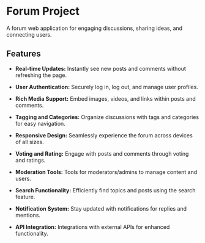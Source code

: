 # Forum Project

A forum web application for engaging discussions, sharing ideas, and connecting users.

## Features

- **Real-time Updates:** Instantly see new posts and comments without refreshing the page.
  
- **User Authentication:** Securely log in, log out, and manage user profiles.

- **Rich Media Support:** Embed images, videos, and links within posts and comments.

- **Tagging and Categories:** Organize discussions with tags and categories for easy navigation.

- **Responsive Design:** Seamlessly experience the forum across devices of all sizes.

- **Voting and Rating:** Engage with posts and comments through voting and ratings.

- **Moderation Tools:** Tools for moderators/admins to manage content and users.

- **Search Functionality:** Efficiently find topics and posts using the search feature.

- **Notification System:** Stay updated with notifications for replies and mentions.

- **API Integration:** Integrations with external APIs for enhanced functionality.